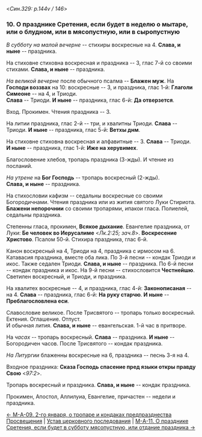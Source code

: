 
<*Син.329: p.144v / 146*>

### 10. О празднике Сретения, если будет в неделю о мытаре, или о блудном, или в мясопустную, или в сыропустную

*В субботу на малой вечерне* -- стихиры воскресные на 4. 
**Слава, и ныне** -- праздника. 

На стиховне стиховна воскресная и праздника -- 3, глас 7-й со своими стихами. 
**Слава, и ныне** -- праздника. 

*На великой вечерне* после обычного псалма -- **Блажен муж**. 
На **Господи воззвах** на 10: воскресные -- 3, и праздника, глас 1-й: 
**Глаголи Симеоне** -- на 4, и Триоди.  
**Слава** -- Триоди.
**И ныне** -- праздника, глас 6-й: **Да отверзется**.

Вход. Прокимен. Чтения праздника -- 3. 

На литии праздника, глас 2-й -- три, и хвалитны Триоди. 
**Слава** -- Триоди. 
**И ныне** -- праздника, глас 5-й: **Ветхы днм**. 

На стиховне стиховна воскресная и алфавитные -- 3.
**Слава** -- Триоди.
**И ныне** -- праздника, глас 1-й: **Иже на херувимех**.

Благословение хлебов, тропарь праздника (3-жды).
И чтение из посланий. 

*На утрене* на **Бог Господь** -- тропарь воскресный (2-жды).  
**Слава, и ныне** -- праздника.

На стихословии кафизм -- седальны воскресные со своими Богородичнами.
Чтения праздника или из жития святого Луки Стириота. 
**Блажени непорочнии** со своими тропарями, ипакои гласа.
Полиелей, седальны праздника.  

Степенны гласа, прокимен, **Всякое дыхание**. 
Евангелие праздника, от Луки: **Бе человек во Иерусалиме** <*Лк.2:25; зач.8*>. 
**Воскресение Христово**. Псалом 50-й. Стихира праздника, глас 6-й. 

Канон воскресный на 4, Триоди на 4, праздника с ирмосом на 6. 
Катавасия праздника, вместе оба лика.
По 3-й песни -- кондак Триоди и икос. Также седален Триоди. 
**Слава, и ныне** -- праздника. 
По 6-й песни -- кондак праздника и икос.
На 9-й песни -- стихословится **Честнейшю**.
Светилен воскресный, и Триоди, и праздника.

На хвалитех воскресные -- 4, и праздника, глас 4-й: **Законописаная** -- на 4. 
**Слава** -- праздника, глас 6-й: **На руку старчю**. 
**И ныне** -- **Преблагословлена еси**.

Славословие великое.
После Трисвятого -- тропарь только воскресный. Ектения. 
Оглашение. Отпуст.  
И обычная лития. **Слава, и ныне** -- евангельская.
1-й час в притворе.

На *часах* -- тропарь воскресный. **Слава** -- праздника. **И ныне** -- Богородичен часов. 
После Трисвятого -- кондак праздника. 

*На Литургии* блаженны воскресные на 6, праздника -- песнь 3-я на 4.

Входное праздника: **Сказа Господь спасение пред языки откры правду Свою** <*97:2*>.

Тропарь воскресный и праздника. **Слава, и ныне** -- кондак праздника. 

Прокимен, Апостол, Аллилуиа, Евангелие, причастен -- недели и праздника.

[← М-A-09. 2-го января, о тропаре и кондаках предпразднества Просвещения](m_a_009.md)
| [Устав церковного последования](README.md)
| [М-A-11. О празднике Сретения, если будет в субботу мясопустную, или отдание праздника →](m_a_011.md)
